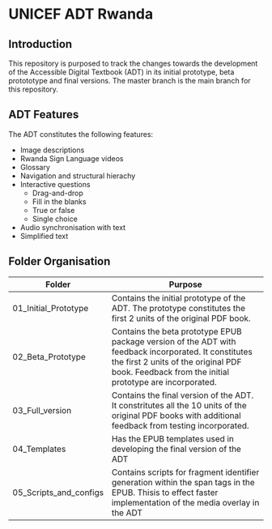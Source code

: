 # UNICEF ADT Rwanda

## Introduction
This repository is purposed to track the changes towards the development of the Accessible Digital Textbook (ADT) in its initial prototype, beta protototype and final versions. The master branch is the main branch for this repository.

## ADT Features
The ADT constitutes the following features:
- Image descriptions
- Rwanda Sign Language videos 
- Glossary
- Navigation and structural hierachy
- Interactive questions
  -  Drag-and-drop 
  -  Fill in the blanks
  -  True or false
  -  Single choice
- Audio synchronisation with text 
- Simplified text

## Folder Organisation
| Folder | Purpose |
| --- | --- |
| 01_Initial_Prototype | Contains the initial prototype of the ADT. The prototype constitutes the first 2 units of the original PDF book. |
| 02_Beta_Prototype | Contains the beta prototype EPUB package version of the ADT with feedback incorporated. It constitutes the first 2 units of the original PDF book. Feedback from the initial prototype are incorporated. |
| 03_Full_version | Contains the final version of the ADT. It constritutes all the 10 units of the original PDF books with additional feedback from testing incorporated. |
| 04_Templates | Has the EPUB templates used in developing the final version of the ADT |
| 05_Scripts_and_configs | Contains scripts for fragment identifier generation within the span tags in the EPUB. Thisis to effect faster implementation of the media overlay in the ADT|


